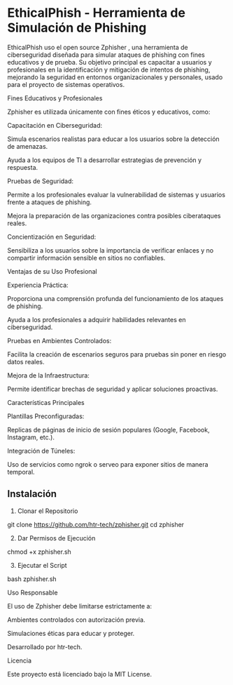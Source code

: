 # EthicalPhish - Herramienta de Simulación de Phishing


 EthicalPhish uso el open source Zphisher , una herramienta de ciberseguridad diseñada para simular ataques de phishing con fines educativos y de prueba. Su objetivo principal es capacitar a usuarios y profesionales en la identificación y mitigación de intentos de phishing, mejorando la seguridad en entornos organizacionales y personales, usado para el proyecto de sistemas operativos.

Fines Educativos y Profesionales

Zphisher es utilizada únicamente con fines éticos y educativos, como:

Capacitación en Ciberseguridad:

Simula escenarios realistas para educar a los usuarios sobre la detección de amenazas.

Ayuda a los equipos de TI a desarrollar estrategias de prevención y respuesta.

Pruebas de Seguridad:

Permite a los profesionales evaluar la vulnerabilidad de sistemas y usuarios frente a ataques de phishing.

Mejora la preparación de las organizaciones contra posibles ciberataques reales.

Concientización en Seguridad:

Sensibiliza a los usuarios sobre la importancia de verificar enlaces y no compartir información sensible en sitios no confiables.

Ventajas de su Uso Profesional

Experiencia Práctica:

Proporciona una comprensión profunda del funcionamiento de los ataques de phishing.

Ayuda a los profesionales a adquirir habilidades relevantes en ciberseguridad.

Pruebas en Ambientes Controlados:

Facilita la creación de escenarios seguros para pruebas sin poner en riesgo datos reales.

Mejora de la Infraestructura:

Permite identificar brechas de seguridad y aplicar soluciones proactivas.

Características Principales

Plantillas Preconfiguradas:

Replicas de páginas de inicio de sesión populares (Google, Facebook, Instagram, etc.).

Integración de Túneles:

Uso de servicios como ngrok o serveo para exponer sitios de manera temporal.


## Instalación

1. Clonar el Repositorio

git clone https://github.com/htr-tech/zphisher.git
cd zphisher

2. Dar Permisos de Ejecución

chmod +x zphisher.sh

3. Ejecutar el Script

bash zphisher.sh

Uso Responsable

El uso de Zphisher debe limitarse estrictamente a:

Ambientes controlados con autorización previa.

Simulaciones éticas para educar y proteger.

Desarrollado por htr-tech.

Licencia

Este proyecto está licenciado bajo la MIT License.

